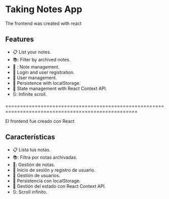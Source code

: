 # Taking Notes App

<p>The frontend was created with react</p>

## Features
- :clipboard: List your notes.
- 📚: Filter by archived notes.
- 📝 : Note management.
- :key: Login and user registration.
- :bust_in_silhouette: User management.
- 💾 Persistence with localStorage.
- :twisted_rightwards_arrows: State management with React Context API.
- 🔃: Infinite scroll.

===================================================================================================

<p>El frontend fue creado con React</p>

## Características
- :clipboard: Lista tus notas.
- 📚: Filtra por notas archivadas.
- 📝: Gestión de notas.
- :key: Inicio de sesión y registro de usuario.
- :bust_in_silhouette: Gestión de usuarios.
- 💾 Persistencia con localStorage.
- :twisted_rightwards_arrows: Gestión del estado con React Context API.
- 🔃: Scroll infinito.
